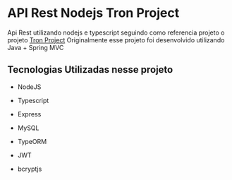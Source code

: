 # API Rest Nodejs Tron Project

Api Rest utilizando nodejs e typescript seguindo como referencia projeto o projeto [Tron Project](https://github.com/ricardobpaula/tron-spring-mvc)
Originalmente esse projeto foi desenvolvido utilizando Java + Spring MVC

## Tecnologias Utilizadas nesse projeto

- NodeJS

- Typescript

- Express

- MySQL

- TypeORM

- JWT

- bcryptjs
